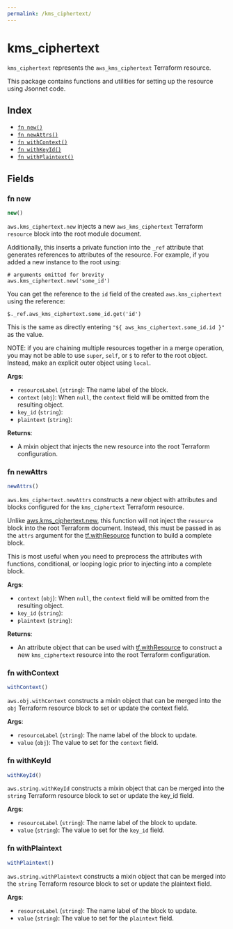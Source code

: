 ```yaml
---
permalink: /kms_ciphertext/
---
```


# kms_ciphertext

`kms_ciphertext` represents the `aws_kms_ciphertext` Terraform resource.



This package contains functions and utilities for setting up the resource using Jsonnet code.


## Index

* [`fn new()`](#fn-new)
* [`fn newAttrs()`](#fn-newattrs)
* [`fn withContext()`](#fn-withcontext)
* [`fn withKeyId()`](#fn-withkeyid)
* [`fn withPlaintext()`](#fn-withplaintext)

## Fields

### fn new

```ts
new()
```


`aws.kms_ciphertext.new` injects a new `aws_kms_ciphertext` Terraform `resource`
block into the root module document.

Additionally, this inserts a private function into the `_ref` attribute that generates references to attributes of the
resource. For example, if you added a new instance to the root using:

    # arguments omitted for brevity
    aws.kms_ciphertext.new('some_id')

You can get the reference to the `id` field of the created `aws.kms_ciphertext` using the reference:

    $._ref.aws_kms_ciphertext.some_id.get('id')

This is the same as directly entering `"${ aws_kms_ciphertext.some_id.id }"` as the value.

NOTE: if you are chaining multiple resources together in a merge operation, you may not be able to use `super`, `self`,
or `$` to refer to the root object. Instead, make an explicit outer object using `local`.

**Args**:
  - `resourceLabel` (`string`): The name label of the block.
  - `context` (`obj`):  When `null`, the `context` field will be omitted from the resulting object.
  - `key_id` (`string`): 
  - `plaintext` (`string`): 

**Returns**:
- A mixin object that injects the new resource into the root Terraform configuration.


### fn newAttrs

```ts
newAttrs()
```


`aws.kms_ciphertext.newAttrs` constructs a new object with attributes and blocks configured for the `kms_ciphertext`
Terraform resource.

Unlike [aws.kms_ciphertext.new](#fn-kms_ciphertextnew), this function will not inject the `resource`
block into the root Terraform document. Instead, this must be passed in as the `attrs` argument for the
[tf.withResource](https://github.com/tf-libsonnet/core/tree/main/docs#fn-withresource) function to build a complete block.

This is most useful when you need to preprocess the attributes with functions, conditional, or looping logic prior to
injecting into a complete block.

**Args**:
  - `context` (`obj`):  When `null`, the `context` field will be omitted from the resulting object.
  - `key_id` (`string`): 
  - `plaintext` (`string`): 

**Returns**:
  - An attribute object that can be used with [tf.withResource](https://github.com/tf-libsonnet/core/tree/main/docs#fn-withresource) to construct a new `kms_ciphertext` resource into the root Terraform configuration.


### fn withContext

```ts
withContext()
```

`aws.obj.withContext` constructs a mixin object that can be merged into the `obj`
Terraform resource block to set or update the context field.



**Args**:
  - `resourceLabel` (`string`): The name label of the block to update.
  - `value` (`obj`): The value to set for the `context` field.


### fn withKeyId

```ts
withKeyId()
```

`aws.string.withKeyId` constructs a mixin object that can be merged into the `string`
Terraform resource block to set or update the key_id field.



**Args**:
  - `resourceLabel` (`string`): The name label of the block to update.
  - `value` (`string`): The value to set for the `key_id` field.


### fn withPlaintext

```ts
withPlaintext()
```

`aws.string.withPlaintext` constructs a mixin object that can be merged into the `string`
Terraform resource block to set or update the plaintext field.



**Args**:
  - `resourceLabel` (`string`): The name label of the block to update.
  - `value` (`string`): The value to set for the `plaintext` field.

